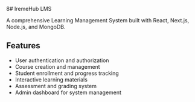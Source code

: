 8# IremeHub LMS

A comprehensive Learning Management System built with React, Next.js, Node.js, and MongoDB.

## Features

- User authentication and authorization
- Course creation and management
- Student enrollment and progress tracking
- Interactive learning materials
- Assessment and grading system
- Admin dashboard for system management

